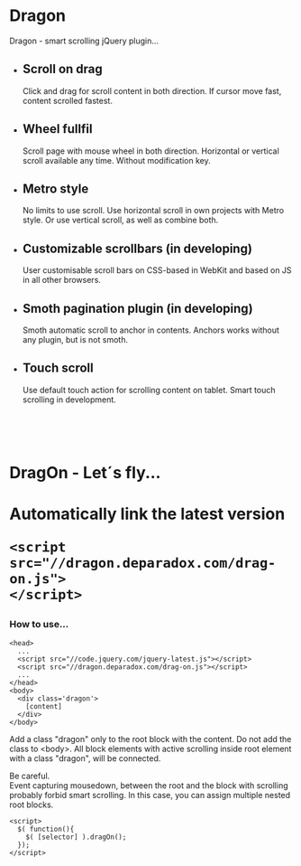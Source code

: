 Dragon
======

Dragon - smart scrolling jQuery plugin...

<ul>
    <li>
        <h2>Scroll on drag</h2>
        <p>
            Click and drag for scroll content in both direction. 
            If cursor move fast, content scrolled fastest.
        </p>
    </li>
    <li>
        <h2>Wheel fullfil</h2>
        <p>
            Scroll page with mouse wheel in both direction. 
            Horizontal or vertical scroll available any time. 
            Without modification key.
        </p>
    </li>
    <li>
        <h2>Metro style</h2>
        <p>
            No limits to use scroll. 
            Use horizontal scroll in own projects with Metro style. 
            Or use vertical scroll, as well as combine both.
        </p>
    </li>
    <li>
        <h2>Customizable scrollbars (in developing)</h2>
        <p>
            User customisable scroll bars on CSS-based in WebKit 
            and based on JS in all other browsers.
        </p>
    </li>
    <li>
        <h2>Smoth pagination plugin (in developing)</h2>
            Smoth automatic scroll to anchor in contents. 
            Anchors works without any plugin, but is not smoth.
    </li>
    <li>
        <h2>Touch scroll</h2>
            Use default touch action for scrolling content on tablet. 
            Smart touch scrolling in development.
    </li>
</ul>

<br/>
<br/>
<br/>

<h1>DragOn - Let´s fly...<h1>

<p>Automatically link the latest version</p>


    <script src="//dragon.deparadox.com/drag-on.js">
    </script>

 
<h3>How to use...</h3>


    <head>
      ...
      <script src="//code.jquery.com/jquery-latest.js"></script> 
      <script src="//dragon.deparadox.com/drag-on.js"></script> 
      ...
    </head>
    <body>
      <div class='dragon'> 
        [content] 
      </div>
    </body>


<p>Add a class "dragon" only to the root block with the content. Do not 
add the class to &lt;body&gt;. All block elements with active scrolling 
inside root element with a class "dragon", will be connected.
</p>
<p>Be careful.<br/>Event capturing mousedown, between the root and the block 
with scrolling probably forbid smart scrolling. 
In this case, you can assign multiple nested root blocks.</p>


    <script> 
      $( function(){ 
        $( [selector] ).dragOn();
      }); 
    </script>

